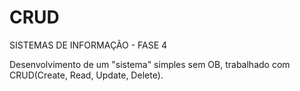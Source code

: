 # CRUD
SISTEMAS DE INFORMAÇÃO - FASE 4

Desenvolvimento de um "sistema" simples sem OB, trabalhado com CRUD(Create, Read, Update, Delete).
